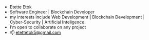- Etette Etok
- Software Engineer | Blockchain Developer
- my interests include Web Development | Blockchain Development | Cyber-Security | Artificial Inteligence
- I’m open to collaborate on any project
- 📫 etettetok5@gmail.com

<!---
Etette/Etette is a ✨ special ✨ repository because its `README.md` (this file) appears on your GitHub profile.
You can click the Preview link to take a look at your changes.
--->
